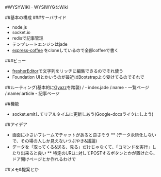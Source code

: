 #WYSYWIKI - WYSIWYGなWiki

##基本の構成
###サーバサイド
* node.js
* socket.io
* redisで記事管理
* テンプレートエンジンはjade
* [express-coffee](http://github.com/twilson63/express-coffee) をcloneしているので全部coffeeで書く

###ビュー
* [fresherEditor](http://jquer.in/jquery-plugins-for-html5-forms/freshereditor/)で文字列をリッチに編集できるのでそれ使う
* Foundation UIとかいうのが最近はBootstrapより受けてるのでそれで

##ルーティング(基本的に[Gyazz](http://github.com/masui/gyazz)を踏襲)
    /  - index.jade
    /:name - 一覧ページ
    /:name/:article - 記事ページ


##機能
* socket.emitしてリアルタイムに更新しあう(Google-docsライクにしよう)

##アイデア
* 画面に小さいフレームでチャットがあると良さそう
** (データ永続化しないで、その場の人しか見えないつぶやき&議論)
* データを「取ってくる&送る、見る」だけじゃなくて、「コマンドを実行」したり出来ると良い
** 特定のURLに対してPOSTするボタンとかが置けたら、ドア開けページとか作れるわけで


##メモ&提案とか
